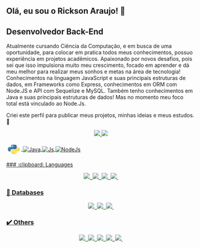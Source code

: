 ## Olá, eu sou o Rickson Araujo! 👋
## Desenvolvedor Back-End

Atualmente cursando Ciência da Computação, e em busca de uma oportunidade, para colocar em pratica todos meus conhecimentos, possuo experiência em projetos acadêmicos. Apaixonado por novos desafios, pois sei que isso impulsiona muito meu crescimento, focado em aprender e dá meu melhor para realizar meus sonhos e metas na área de tecnologia! Conhecimentos na linguagem JavaScript e suas principais estruturas de dados, em Frameworks como Express, conhecimentos em ORM com Node.JS e API com Sequelize e MySQL. Também tenho conhecimentos em Java e suas principais estruturas de dados! Mas no momento meu foco total está vinculado ao Node.Js.

Criei este perfil para publicar meus projetos, minhas ideias e meus estudos. 📙

<div align="center">
  <a href="https://github.com/ricksonn1">
  <img height="150em" src="https://github-readme-stats.vercel.app/api?username=ricksonn1&show_icons=true&theme=dracula&include_all_commits=true&count_private=true"/>
  <img height="150em" src="https://github-readme-stats.vercel.app/api/top-langs/?username=ricksonn1&layout=compact&langs_count=7&theme=dracula"/>
</div>
  <div style="display: inline_block"><br>
  <img align="center" alt="Python" height="30" width="40" src="https://raw.githubusercontent.com/devicons/devicon/master/icons/python/python-original.svg">
  <img align="center" alt="Java" height="30" width="40"  src="https://cdn.jsdelivr.net/gh/devicons/devicon/icons/java/java-original-wordmark.svg" />
  <img align="center" alt="Js" height="30" width="40" src="https://www.svgrepo.com/show/349419/javascript.svg" />
  <img align="center" alt="NodeJs" height="30" width="40" src="https://www.svgrepo.com/show/452075/node-js.svg" />
  </div>
  <br>
  <div> 
### :clipboard: Languages
<div align="center">
  
![](https://img.shields.io/badge/Node.js-43853D??style=flat&logo=node.js&logoColor=white)&nbsp;
![](https://img.shields.io/badge/-Java-0D1117?style=flat&logo=openjdk&logoColor=FFA518&labelColor=0D1117)&nbsp;
![](https://img.shields.io/badge/-Python-0D1117?style=flat&logo=python&labelColor=0D1117)&nbsp;
![](https://img.shields.io/badge/JavaScript-F7DF1E??style=flat&logo=javascript&logoColor=black)&nbsp;

</div>
  
### :floppy_disk: Databases
<div align="center">
  
![](https://img.shields.io/badge/-MySQL-0D1117?style=flat&logo=mysql&labelColor=0D1117)&nbsp;
![](https://img.shields.io/badge/-MongoDB-0D1117?style=flat&logo=mongodb&logoColor=4EA94B&labelColor=0D1117)&nbsp;
![](https://img.shields.io/badge/Microsoft_SQL_Server-CC2927??style=flat&logo=microsoft-sql-server&logoColor=white)&nbsp;

</div>
  
### :heavy_check_mark: Others
<div align="center">
  


![](https://img.shields.io/badge/-Git-0D1117?style=flat&logo=git&labelColor=0D1117)&nbsp;
![](https://img.shields.io/badge/-VS%20Code-0D1117?style=flat&logo=visual-studio-code&logoColor=007ACC&labelColor=0D1117)&nbsp;
![](https://img.shields.io/badge/-GitHub-0D1117?style=flat&logo=github&labelColor=0D1117)&nbsp;
![](https://img.shields.io/badge/-Markdown-0D1117?style=flat&logo=markdown&labelColor=0D1117)&nbsp;
![](https://img.shields.io/badge/-Postman-0D1117?&logo=Postman&labelColor=0D1117)&nbsp;


</div>
  
